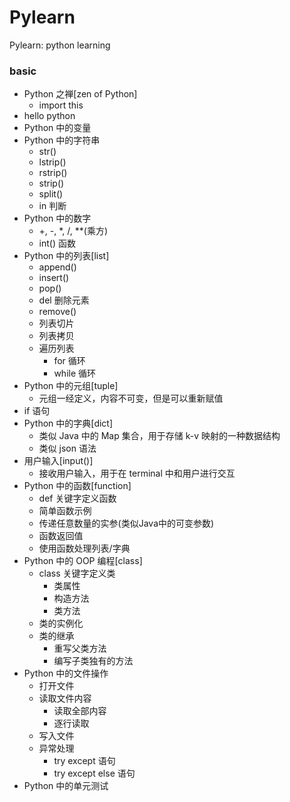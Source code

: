 # Pylearn
Pylearn: python learning

### basic

- Python 之禅[zen of Python]
    - import this
- hello python
- Python 中的变量
- Python 中的字符串
    - str()
    - lstrip()
    - rstrip()
    - strip()
    - split()
    - in 判断
- Python 中的数字
    - +, -, *, /, **(乘方)
    - int() 函数
- Python 中的列表[list]
    - append()
    - insert()
    - pop()
    - del 删除元素
    - remove() 
    - 列表切片
    - 列表拷贝
    - 遍历列表
        - for 循环
        - while 循环
- Python 中的元组[tuple]
    - 元组一经定义，内容不可变，但是可以重新赋值
- if 语句
- Python 中的字典[dict]
    - 类似 Java 中的 Map 集合，用于存储 k-v 映射的一种数据结构
    - 类似 json 语法
- 用户输入[input()]
    - 接收用户输入，用于在 terminal 中和用户进行交互
- Python 中的函数[function]
    - def 关键字定义函数
    - 简单函数示例
    - 传递任意数量的实参(类似Java中的可变参数)
    - 函数返回值
    - 使用函数处理列表/字典
- Python 中的 OOP 编程[class]
    - class 关键字定义类
        - 类属性
        - 构造方法
        - 类方法
    - 类的实例化
    - 类的继承
        - 重写父类方法
        - 编写子类独有的方法
- Python 中的文件操作
    - 打开文件
    - 读取文件内容
        - 读取全部内容
        - 逐行读取
    - 写入文件
    - 异常处理
        - try except 语句
        - try except else 语句
- Python 中的单元测试